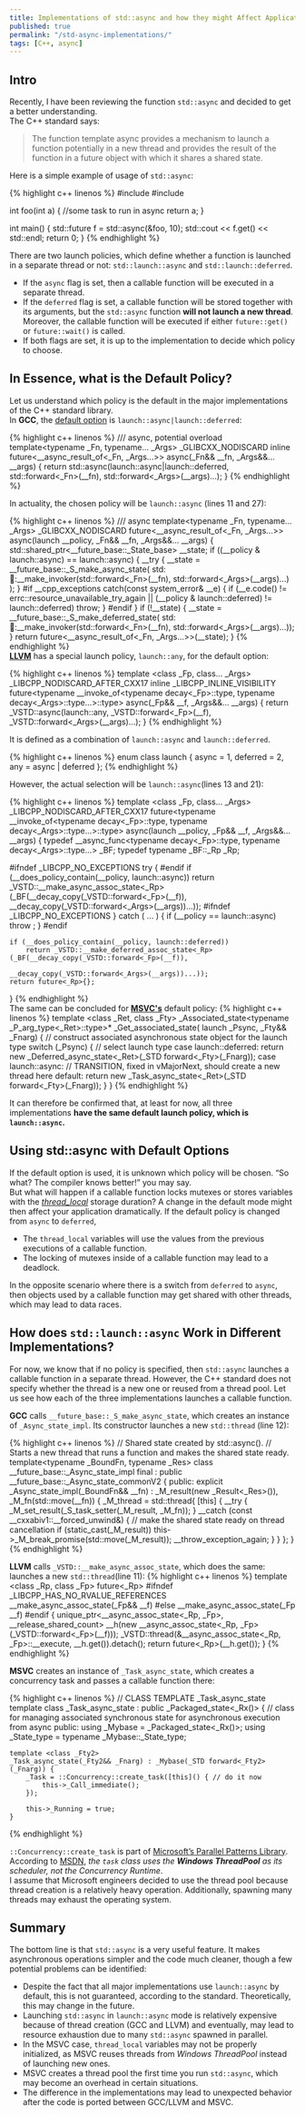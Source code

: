 ```yaml
---
title: Implementations of std::async and how they might Affect Applications
published: true
permalink: "/std-async-implementations/"
tags: [C++, async]
---
```



## Intro ##
Recently, I have been reviewing the function ```std::async``` and decided to get a better understanding.<br>
The C++ standard says:
> The function template async provides a mechanism to launch a function potentially in a new thread and provides the result of the function in a future object with which it shares a shared state.

Here is a simple example of usage of ```std::async```:

{% highlight c++ linenos %}
#include <iostream>
#include <future>

int foo(int a) {
    //some task to run in async
    return a;
}

int main() {
    std::future<int> f = std::async(&foo, 10);
    std::cout << f.get() << std::endl;
    return 0;
}
{% endhighlight %}


There are two launch policies, which define whether a function is launched in a separate thread or not:
```std::launch::async``` and ```std::launch::deferred```.
* If the ```async``` flag is set, then a callable function will be executed in a separate thread.
* If the ```deferred``` flag is set, a callable function will be stored together with its arguments, but the ```std::async``` function __will not launch a new thread__. Moreover, the callable function will be executed if either ```future::get()``` or ```future::wait()``` is called.
* If both flags are set, it is up to the implementation to decide which policy to choose.


## In Essence, what is the Default Policy? ##

Let us understand which policy is the default in the major implementations of the C++ standard library.<br>
In **GCC**, the [default option](https://github.com/gcc-mirror/gcc/blob/a1c9c9ff06ab15e697d5bac6ea6e5da2df840cf5/libstdc%2B%2B-v3/include/std/future) is ```launch::async|launch::deferred```:

{% highlight c++ linenos %}
/// async, potential overload
template<typename _Fn, typename... _Args>
  _GLIBCXX_NODISCARD inline future<__async_result_of<_Fn, _Args...>>
  async(_Fn&& __fn, _Args&&... __args)
  {
    return std::async(launch::async|launch::deferred,
  		std::forward<_Fn>(__fn),
  		std::forward<_Args>(__args)...);
  }
{% endhighlight %}

In actuality, the chosen policy will be  ```launch::async``` (lines 11 and 27):

{% highlight c++ linenos %}
  /// async
  template<typename _Fn, typename... _Args>
    _GLIBCXX_NODISCARD future<__async_result_of<_Fn, _Args...>>
    async(launch __policy, _Fn&& __fn, _Args&&... __args)
    {
      std::shared_ptr<__future_base::_State_base> __state;
      if ((__policy & launch::async) == launch::async)
	{
	  __try
	    {
	      __state = __future_base::_S_make_async_state(
		  std::thread::__make_invoker(std::forward<_Fn>(__fn),
					      std::forward<_Args>(__args)...)
		  );
	    }
#if __cpp_exceptions
	  catch(const system_error& __e)
	    {
	      if (__e.code() != errc::resource_unavailable_try_again
		  || (__policy & launch::deferred) != launch::deferred)
		throw;
	    }
#endif
	}
      if (!__state)
	{
	  __state = __future_base::_S_make_deferred_state(
	      std::thread::__make_invoker(std::forward<_Fn>(__fn),
					  std::forward<_Args>(__args)...));
	}
      return future<__async_result_of<_Fn, _Args...>>(__state);
    }
{% endhighlight %}
<br>
[**LLVM**](https://github.com/llvm-mirror/libcxx/blob/78d6a7767ed57b50122a161b91f59f19c9bd0d19/include/future)
 has a special launch policy, ```launch::any```, for the default option:

{% highlight c++ linenos %}
template <class _Fp, class... _Args>
_LIBCPP_NODISCARD_AFTER_CXX17 inline _LIBCPP_INLINE_VISIBILITY
future<typename __invoke_of<typename decay<_Fp>::type, typename decay<_Args>::type...>::type>
async(_Fp&& __f, _Args&&... __args)
{
    return _VSTD::async(launch::any, _VSTD::forward<_Fp>(__f),
                                    _VSTD::forward<_Args>(__args)...);
}
{% endhighlight %}

It is defined as a combination of ```launch::async``` and ```launch::deferred```.

{% highlight c++ linenos %}
enum class launch
{
    async = 1,
    deferred = 2,
    any = async | deferred
};
{% endhighlight %}

However, the actual selection will be ```launch::async```(lines 13 and 21):

{% highlight c++ linenos %}
template <class _Fp, class... _Args>
_LIBCPP_NODISCARD_AFTER_CXX17
future<typename __invoke_of<typename decay<_Fp>::type, typename decay<_Args>::type...>::type>
async(launch __policy, _Fp&& __f, _Args&&... __args)
{
    typedef __async_func<typename decay<_Fp>::type, typename decay<_Args>::type...> _BF;
    typedef typename _BF::_Rp _Rp;

#ifndef _LIBCPP_NO_EXCEPTIONS
    try
    {
#endif
        if (__does_policy_contain(__policy, launch::async))
        return _VSTD::__make_async_assoc_state<_Rp>(_BF(__decay_copy(_VSTD::forward<_Fp>(__f)),
                                                     __decay_copy(_VSTD::forward<_Args>(__args))...));
#ifndef _LIBCPP_NO_EXCEPTIONS
    }
    catch ( ... ) { if (__policy == launch::async) throw ; }
#endif

    if (__does_policy_contain(__policy, launch::deferred))
        return _VSTD::__make_deferred_assoc_state<_Rp>(_BF(__decay_copy(_VSTD::forward<_Fp>(__f)),
                                                        __decay_copy(_VSTD::forward<_Args>(__args))...));
    return future<_Rp>{};
}
{% endhighlight %}
<br>
The same can be concluded for [**MSVC's**](https://github.com/microsoft/STL/blob/b3504262fe51b28ca270aa2e05146984ef758428/stl/inc/future) default policy:
{% highlight c++ linenos %}
template <class _Ret, class _Fty>
_Associated_state<typename _P_arg_type<_Ret>::type>* _Get_associated_state(
    launch _Psync, _Fty&& _Fnarg) { // construct associated asynchronous state object for the launch type
    switch (_Psync) { // select launch type
    case launch::deferred:
        return new _Deferred_async_state<_Ret>(_STD forward<_Fty>(_Fnarg));
    case launch::async: // TRANSITION, fixed in vMajorNext, should create a new thread here
    default:
        return new _Task_async_state<_Ret>(_STD forward<_Fty>(_Fnarg));
    }
}
{% endhighlight %}

It can therefore be confirmed that, at least for now, all three implementations **have the same default launch policy, which is ```launch::async```.**

## Using std::async with Default Options ##

If the default option is used, it is unknown which policy will be chosen. “So what? The compiler knows better!” you may say.<br>
But what will happen if a callable function locks mutexes or stores variables with the [_thread_local_](https://en.cppreference.com/w/cpp/keyword/thread_local) storage duration?
A change in the default mode might then affect your application dramatically.
If the default policy is changed from ```async``` to ```deferred```,
* The ```thread_local``` variables will use the values from the previous executions of a callable function.
* The locking of mutexes inside of a callable function may lead to a deadlock.

In the opposite scenario where there is a switch from ```deferred``` to ```async```, then objects used by a callable function may get shared with other threads, which may lead to data races.

## How does ```std::launch::async``` Work in Different Implementations? ##

For now, we know that if no policy is specified, then ```std::async``` launches a callable function in a separate thread.
However, the C++ standard does not specify whether the thread is a new one or reused from a thread pool.
Let us see how each of the three implementations launches a callable function.<br>

**GCC** calls ```__future_base::_S_make_async_state```, which creates an instance of ```_Async_state_impl```. Its constructor launches a new ```std::thread``` (line 12):

{% highlight c++ linenos %}
// Shared state created by std::async().
// Starts a new thread that runs a function and makes the shared state ready.
template<typename _BoundFn, typename _Res>
  class __future_base::_Async_state_impl final
  : public __future_base::_Async_state_commonV2
  {
  public:
    explicit
    _Async_state_impl(_BoundFn&& __fn)
    : _M_result(new _Result<_Res>()), _M_fn(std::move(__fn))
    {
  _M_thread = std::thread{ [this] {
      __try
        {
  	_M_set_result(_S_task_setter(_M_result, _M_fn));
        }
      __catch (const __cxxabiv1::__forced_unwind&)
        {
  	// make the shared state ready on thread cancellation
  	if (static_cast<bool>(_M_result))
  	  this->_M_break_promise(std::move(_M_result));
  	__throw_exception_again;
        }
      } };
    }
{% endhighlight %}


**LLVM** calls ```_VSTD::__make_async_assoc_state```, which does the same: launches a new ```std::thread```(line 11):
{% highlight c++ linenos %}
template <class _Rp, class _Fp>
future<_Rp>
#ifndef _LIBCPP_HAS_NO_RVALUE_REFERENCES
__make_async_assoc_state(_Fp&& __f)
#else
__make_async_assoc_state(_Fp __f)
#endif
{
    unique_ptr<__async_assoc_state<_Rp, _Fp>, __release_shared_count>
        __h(new __async_assoc_state<_Rp, _Fp>(_VSTD::forward<_Fp>(__f)));
    _VSTD::thread(&__async_assoc_state<_Rp, _Fp>::__execute, __h.get()).detach();
    return future<_Rp>(__h.get());
}
{% endhighlight %}



**MSVC** creates an instance of ```_Task_async_state```, which creates a concurrency task and passes a callable function there:

{% highlight c++ linenos %}
// CLASS TEMPLATE _Task_async_state
template <class _Rx>
class _Task_async_state : public _Packaged_state<_Rx()> {
    // class for managing associated synchronous state for asynchronous execution from async
public:
    using _Mybase     = _Packaged_state<_Rx()>;
    using _State_type = typename _Mybase::_State_type;

    template <class _Fty2>
    _Task_async_state(_Fty2&& _Fnarg) : _Mybase(_STD forward<_Fty2>(_Fnarg)) {
        _Task = ::Concurrency::create_task([this]() { // do it now
            this->_Call_immediate();
        });

        this->_Running = true;
    }
{% endhighlight %}

```::Concurrency::create_task``` is part of [Microsoft’s Parallel Patterns Library](https://docs.microsoft.com/en-us/cpp/parallel/concrt/parallel-patterns-library-ppl?view=vs-2019).
According to [MSDN](https://docs.microsoft.com/en-us/cpp/parallel/concrt/task-parallelism-concurrency-runtime?view=vs-2019),
_the ```task``` class uses the **Windows ThreadPool** as its scheduler, not the Concurrency Runtime_.
<br>
I assume that Microsoft engineers decided to use the thread pool because thread creation is a relatively heavy operation. Additionally, spawning many threads may exhaust the operating system.


## Summary ##
The bottom line is that ```std::async``` is a very useful feature. It makes asynchronous operations simpler and the code much cleaner, though a few potential problems can be identified:

* Despite the fact that all major implementations use ```launch::async``` by default, this is not guaranteed, according to the standard. Theoretically, this may change in the future.
* Launching ```std::async``` in ```launch::async``` mode is relatively expensive because of thread creation (GCC and LLVM) and eventually, may lead to resource exhaustion due to many ```std::async``` spawned in parallel.
* In the MSVC case, ```thread_local``` variables may not be properly initialized, as MSVC reuses threads from _Windows ThreadPool_ instead of launching new ones.
* MSVC creates a thread pool the first time you run ```std::async```, which may become an overhead in certain situations.
* The difference in the implementations may lead to unexpected behavior after the code is ported between GCC/LLVM and MSVC.
